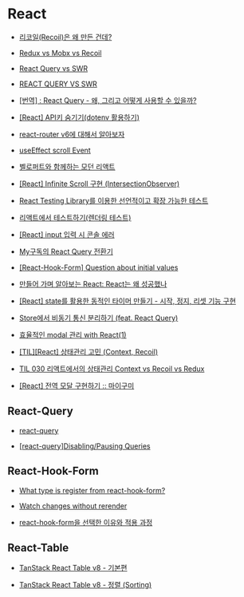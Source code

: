 # React

- [리코일(Recoil)은 왜 만든 건데?](https://velog.io/@wooder2050/%EB%A6%AC%EC%BD%94%EC%9D%BCRecoil%EB%8A%94-%EC%99%9C-%EB%A7%8C%EB%93%A0-%EA%B1%B4%EB%8D%B0)

- [Redux vs Mobx vs Recoil](https://ykss.netlify.app/react/redux_mobx_recoil/)

- [React Query vs SWR](https://goongoguma.github.io/2021/11/04/React-Query-vs-SWR/)

- [REACT QUERY VS SWR](https://tech.madup.com/react-query-vs-swr/)

- [[번역] : React Query - 왜, 그리고 어떻게 사용할 수 있을까?](https://merrily-code.tistory.com/76)

- [[React] API키 숨기기(dotenv 활용하기)](https://velog.io/@lifeisbeautiful/React-API%ED%82%A4-%EC%88%A8%EA%B8%B0%EA%B8%B0)

- [react-router v6에 대해서 알아보자](https://www.jaeme.dev/react-router-v6/)

- [useEffect scroll Event](https://codesandbox.io/s/useeffect-scroll-event-oolh6?from-embed=&file=/src/index.js:215-246)

- [벨로퍼트와 함께하는 모던 리액트](https://react.vlpt.us/)

- [[React] Infinite Scroll 구현 (IntersectionObserver)](https://velog.io/@rkd028/React-Infinite-Scroll-%EA%B5%AC%ED%98%84-IntersectionObserver)

- [React Testing Library를 이용한 선언적이고 확장 가능한 테스트](https://ui.toast.com/weekly-pick/ko_20210630)

- [리액트에서 테스트하기(렌더링 테스트)](https://ms3864.tistory.com/399)

- [[React] input 입력 시 콘솔 에러](https://mik-a.com/62)

- [My구독의 React Query 전환기](https://tech.kakao.com/2022/06/13/react-query/)

- [[React-Hook-Form] Question about initial values](https://github.com/react-hook-form/react-hook-form/issues/721)

- [만들어 가며 알아보는 React: React는 왜 성공했나](https://techblog.woowahan.com/8311/)

- [[React] state를 활용한 동적인 타이머 만들기 - 시작, 정지, 리셋 기능 구현](https://shin1303.tistory.com/entry/React-%ED%83%80%EC%9D%B4%EB%A8%B8-%EB%A7%8C%EB%93%A4%EA%B8%B0-%EC%8B%9C%EC%9E%91-%EC%A0%95%EC%A7%80-%EB%A6%AC%EC%85%8B-%EA%B8%B0%EB%8A%A5-%EA%B5%AC%ED%98%84)

- [Store에서 비동기 통신 분리하기 (feat. React Query)](https://techblog.woowahan.com/6339/)

- [효율적인 modal 관리 with React(1)](https://nakta.dev/how-to-manage-modals-1)

- [[TIL][React] 상태관리 고민 (Context, Recoil)](https://velog.io/@dldngus5/TILReact-%EC%83%81%ED%83%9C%EA%B4%80%EB%A6%AC-%EA%B3%A0%EB%AF%BC-Context-Recoil)

- [TIL 030 리액트에서의 상태관리 Context vs Recoil vs Redux](https://velog.io/@chosh/%EB%A6%AC%EC%95%A1%ED%8A%B8%EC%97%90%EC%84%9C%EC%9D%98-%EC%83%81%ED%83%9C%EA%B4%80%EB%A6%AC-Context-vs-Recoil-vs-Redux)

- [[React] 전역 모달 구현하기 :: 마이구미](https://mygumi.tistory.com/406)

## React-Query

- [react-query](https://velog.io/@jkl1545/React-Query)

- [[react-query]Disabling/Pausing Queries](https://tanstack.com/query/v4/docs/react/guides/disabling-queries)

## React-Hook-Form

- [What type is register from react-hook-form?](https://stackoverflow.com/questions/70442081/what-type-is-register-from-react-hook-form)

- [Watch changes without rerender](https://github.com/react-hook-form/react-hook-form/issues/912)

- [react-hook-form을 선택한 이유와 적용 과정](https://tech.inflab.com/202207-rallit-form-refactoring/react-hook-form/)

## React-Table

- [TanStack React Table v8 - 기본편](https://prod.velog.io/@kemezz/TanStack-React-Table-v8-%EA%B8%B0%EB%B3%B8%ED%8E%B8)

- [TanStack React Table v8 - 정렬 (Sorting)](https://prod.velog.io/@kemezz/TanStack-React-Table-v8-%EC%A0%95%EB%A0%AC)
